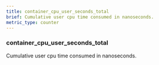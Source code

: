 ```yaml
---
title: container_cpu_user_seconds_total
brief: Cumulative user cpu time consumed in nanoseconds.
metric_type: counter 
---
```

### container_cpu_user_seconds_total

Cumulative user cpu time consumed in nanoseconds.
